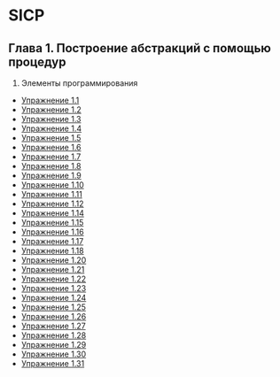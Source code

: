 SICP
=======================================

## Глава 1. Построение абстракций с помощью процедур
1. Элементы программирования
  * [Упражнение 1.1](./chapter-01/exercise-1-01.md)
  * [Упражнение 1.2](./chapter-01/exercise-1-02.md)
  * [Упражнение 1.3](./chapter-01/exercise-1-03.md)
  * [Упражнение 1.4](./chapter-01/exercise-1-04.md)
  * [Упражнение 1.5](./chapter-01/exercise-1-05.md)
  * [Упражнение 1.6](./chapter-01/exercise-1-06.md)
  * [Упражнение 1.7](./chapter-01/exercise-1-07.md)
  * [Упражнение 1.8](./chapter-01/exercise-1-08.md)
  * [Упражнение 1.9](./chapter-01/exercise-1-09.md)
  * [Упражнение 1.10](./chapter-01/exercise-1-10.md)
  * [Упражнение 1.11](./chapter-01/exercise-1-11.md)
  * [Упражнение 1.12](./chapter-01/exercise-1-12.md)
  * [Упражнение 1.14](./chapter-01/exercise-1-14.md)
  * [Упражнение 1.15](./chapter-01/exercise-1-15.md)
  * [Упражнение 1.16](./chapter-01/exercise-1-16.md)
  * [Упражнение 1.17](./chapter-01/exercise-1-17.md)
  * [Упражнение 1.18](./chapter-01/exercise-1-18.md)
  * [Упражнение 1.20](./chapter-01/exercise-1-20.md)
  * [Упражнение 1.21](./chapter-01/exercise-1-21.md)
  * [Упражнение 1.22](./chapter-01/exercise-1-22.md)
  * [Упражнение 1.23](./chapter-01/exercise-1-23.md)
  * [Упражнение 1.24](./chapter-01/exercise-1-24.md)
  * [Упражнение 1.25](./chapter-01/exercise-1-25.md)
  * [Упражнение 1.26](./chapter-01/exercise-1-26.md)
  * [Упражнение 1.27](./chapter-01/exercise-1-27.md)
  * [Упражнение 1.28](./chapter-01/exercise-1-28.md)
  * [Упражнение 1.29](./chapter-01/exercise-1-29.md)
  * [Упражнение 1.30](./chapter-01/exercise-1-30.md)
  * [Упражнение 1.31](./chapter-01/exercise-1-31.md)

